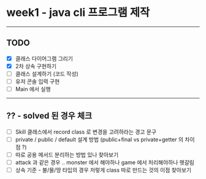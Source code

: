 # week1 - java cli 프로그램 제작 
---
## TODO
- [x] 클래스 다이어그램 그리기
- [x] 2차 상속 구현하기
- [ ] 클래스 설계하기 (코드 작성)
- [ ] 유저 콘솔 입력 구현
- [ ] Main 에서 실행 

---
## ?? - solved 된 경우 체크
- [ ] Skill 클래스에서 record class 로 변경을 고려하라는 경고 문구
- [ ] private / public / default 설계 방법 (public+final vs private+getter 의 차이점 ?)
- [ ] 따로 공용 메서드 분리하는 방법 있나 찾아보기
- [ ] attack 과 같은 경우 .. monster 에서 해야하나 game 에서 처리해야하나 헷갈림
- [ ] 상속 기준 - 불/물/땅 타입의 경우 저렇게 class 따로 만드는 것의 이점 찾아보기
